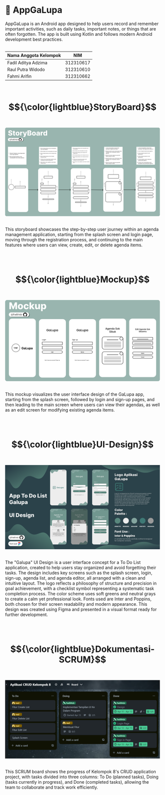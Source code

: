 # 📱 AppGaLupa
AppGaLupa is an Android app designed to help users record and remember important activities, such as daily tasks, important notes, or things that are often forgotten. The app is built using Kotlin and follows modern Android development best practices. <br> <br>

| Nama Anggota Kelompok | NIM |
|----|---|
|Fadil Aditya Adzima | 312310617|
|Raul Putra Widodo |312310610|
|Fahmi Arifin |312310662|

<br>

# $${\color{lightblue}StoryBoard}$$
<br>

![img](doc/StoryBoard.png) <br> <br>

This storyboard showcases the step-by-step user journey within an agenda management application, starting from the splash screen and login page, moving through the registration process, and continuing to the main features where users can view, create, edit, or delete agenda items.

<br> <br>

# $${\color{lightblue}Mockup}$$
<br>

![img](doc/Mockup.png) <br> <br>

This mockup visualizes the user interface design of the GaLupa app, starting from the splash screen, followed by login and sign-up pages, and then leading to the main screen where users can view their agendas, as well as an edit screen for modifying existing agenda items.

<br> <br>

# $${\color{lightblue}UI-Design}$$
<br>

![img](doc/UI_Design.png) <br> <br>

The "Galupa" UI Design is a user interface concept for a To Do List application, created to help users stay organized and avoid forgetting their tasks. The design includes key screens such as the splash screen, login, sign-up, agenda list, and agenda editor, all arranged with a clean and intuitive layout. The logo reflects a philosophy of structure and precision in goal achievement, with a checklist symbol representing a systematic task completion process. The color scheme uses soft greens and neutral grays to create a calm yet professional look. Fonts used are Inter and Poppins, both chosen for their screen readability and modern appearance. This design was created using Figma and presented in a visual format ready for further development. 

<br> <br>

# $${\color{lightblue}Dokumentasi-SCRUM}$$
<br>

![img](doc/SCRUM.png) <br> <br>

This SCRUM board shows the progress of Kelompok 8's CRUD application project, with tasks divided into three columns: To Do (planned tasks), Doing (tasks currently in progress), and Done (completed tasks), allowing the team to collaborate and track work efficiently.


